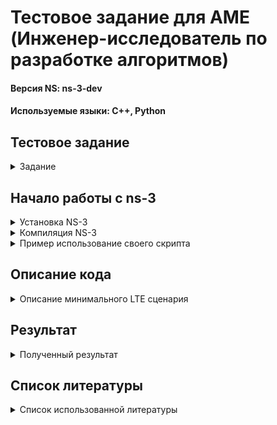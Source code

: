 
# Тестовое задание для AME (Инженер-исследователь по разработке алгоритмов)
#### Версия NS: ns-3-dev
#### Используемые языки: C++, Python

## Тестовое задание
<details><summary>Задание</summary>

**Основное задание**
* Установить NS-3 и скомпилировать.
* С помощью документации NS-3 сделать минимальный LTE сценарий:

    * Есть eNB и два абонента.
    * Траффик Full Buffer (пакеты идут в обе стороны бесконечно).
    * В LTE модуле сконфигурирован планировщик пакетов pf-ff-mac-scheduler.
    * В LTE модуле сконфигурирован вывод ключевых характеристик с Rlc и MAC уровня.
  
* Запустить сценарий и получить вывод ключевых характеристик.

**Основное задание**
Написать скрипт, который по полученному выводу ключевых характеристик с Rlc уровня 
посчитает Throughput в DL и в UL для каждого пользователя отдельно и выведет его на экран.

</details>

## Начало работы с ns-3
<details><summary> Установка NS-3</summary>
  
* Нужно склонировать репозиторй из Github:
```
 git clone https://gitlab.com/nsnam/ns-3-dev.git
 ```

* Перемещаемся в папку с ns-3:
```
cd ns-3-dev
```

</details>

<details><summary>Компиляция NS-3</summary>
  
* Необходимо ввести следующую команду в корневом каталоге для того, чтобы настроить сборку ns-3 с включением примеров  и тестов
```
./ns3 configure --enable-examples --enable-tests
```
* Затем собираем проект ns-3:
```
./ns3 build
```
* После завершения запускаем тесты, чтобы проверить свой билд:
```
 ./test.py
```
</details>

<details><summary> Пример использование своего скрипта</summary>

* Создаем свой файл в папке scratch. Запускаем командой:

```
./ns3 run lte_example
```
</details>

## Описание кода
<details><summary>Описание минимального LTE сценария</summary>

### Начальный шаблон
Основа кода взята из [документации](https://www.nsnam.org/docs/models/html/lte.html)
```
#include <ns3/core-module.h>
#include <ns3/network-module.h>
#include <ns3/mobility-module.h>
#include <ns3/lte-module.h>
#include <ns3/applications-module.h>
#include <ns3/config-store-module.h>
#include <ns3/internet-module.h>
#include <ns3/point-to-point-module.h>

using namespace ns3;

NS_LOG_COMPONENT_DEFINE ("lte_example");

int main(int argc, char *argv[])
{
```
Определяем компонент логирования, в данном случае это `lte_example`
```
NS_LOG_COMPONENT_DEFINE ("lte_example");
```


### Конфигурация модели
```
Time simTime = Seconds(10.0);
bool epc = true;
bool disableDl = false;
bool disableUl = false;
```
Этот код устанавливает параметры модели, такие как количество пар узлов, время симуляции, наличие EPC и возможность отключения передачи данных в направлении DL и UL.

### Настройка атрибутов по умолчанию
Атрибуты взяты из файла [lena-x2-handover-measures.cc](https://www.nsnam.org/docs/release/3.18/doxygen-3.18/lena-x2-handover-measures_8cc_source.html) (72-74 строки)
```
Config::SetDefault("ns3::UdpClient::Interval", TimeValue(MilliSeconds(1)));
Config::SetDefault("ns3::UdpClient::MaxPackets", UintegerValue(1000000));
Config::SetDefault("ns3::LteRlcUm::MaxTxBufferSize", UintegerValue(10 * 1024));
```
Устанавливаем некоторые атрибуты по умолчанию для компонентов, таких как UdpClient и LteRlcUm.

### Создание сети LTE
Создаем объекты LteHelper и PointToPointEpcHelper для управления LTE сетью и эмуляции EPC:
```
Ptr<LteHelper> lteHelper = CreateObject<LteHelper>();
Ptr<PointToPointEpcHelper> epcHelper = CreateObject<PointToPointEpcHelper>();
lteHelper->SetEpcHelper(epcHelper);
lteHelper->SetSchedulerType("ns3::PfFfMacScheduler");
```

Настраиваем тип планировщика пакетов `pf-ff-mac-scheduler`:
```
lteHelper->SetSchedulerType("ns3::PfFfMacScheduler");
```

### Создание узлов и установка соединений
Создаем контейнеры узлов для удаленного хоста, eNB и UE:
```
NodeContainer remoteHostContainer;
remoteHostContainer.Create(1);
NodeContainer enbNodes;
NodeContainer ueNodes;
```

### Установка мобильности и сетевых устройств
Устанавливаем модель мобильности и сетевые устройства для узлов eNB и UE:
```
MobilityHelper mobility;
mobility.SetMobilityModel("ns3::ConstantPositionMobilityModel");
mobility.Install(enbNodes);
mobility.Install(ueNodes);
NetDeviceContainer enbDevs;
NetDeviceContainer ueDevs;
enbDevs = lteHelper->InstallEnbDevice(enbNodes);
ueDevs = lteHelper->InstallUeDevice(ueNodes);
```

### Настройка IP адресов и маршрутизации
Этот код назначает IP адреса и устанавливает маршруты для узлов:
```
Ipv4InterfaceContainer internetIpIfaces = ipv4h.Assign(internetDevices);
Ipv4InterfaceContainer ueIpIface = epcHelper->AssignUeIpv4Address(NetDeviceContainer(ueDevs));
```

Выполняем назначение IP-адресов пользовательским устройствам (UE, User Equipment) и устанавливаем приложения на этих устройствах:
```
// Назначение IP-адресов для UE и установка приложений
for (uint32_t u = 0; u < ueNodes.GetN(); ++u)
    {
        Ptr<Node> ueNode = ueNodes.Get(u);
        // Устанавливаем шлюз по умолчанию для UE
        Ptr<Ipv4StaticRouting> ueStaticRouting =
            ipv4RoutingHelper.GetStaticRouting(ueNode->GetObject<Ipv4>());
        ueStaticRouting->SetDefaultRoute(epcHelper->GetUeDefaultGatewayAddress(), 1);
    }
```

### Установка приложений
Этот код создает контейнеры для клиентских и серверных приложений:
```
ApplicationContainer clientApps;
ApplicationContainer serverApps;
```
### Запуск приложений
Старт приложений через 1 секунду после начала симуляции:
```
serverApps.Start(Seconds(1.0));
clientApps.Start(Seconds(1.0));
```
Включаем запись трассировок (log traces) для уровней MAC и RLC соответственно:
```
lteHelper->EnableMacTraces();
lteHelper->EnableRlcTraces();
```

### Запуск симуляции
Этот код запускает симуляцию, останавливает ее по истечении времени и завершает работу симулятора:
```
Simulator::Stop(simTime);
Simulator::Run();
Simulator::Destroy();
```

</details>

## Результат
<details><summary>Полученный результат</summary>
   
- Полученные данные (ключевые характеристики с RLC и MAC уровня):
* [MAC для DL](https://github.com/MargQ/ns3_YADRO/blob/master/src/DlMacStats.txt)
* [RLC для DL](https://github.com/MargQ/ns3_YADRO/blob/master/src/DlRlcStats.txt)
* [RLC для Ul](https://github.com/MargQ/ns3_YADRO/blob/master/src/UlRlcStats.txt)
* [MAC для Ul](https://github.com/MargQ/ns3_YADRO/blob/master/src/UlMacStats.txt)

- Посчитанный [Throughput](https://github.com/MargQ/ns3_YADRO/blob/master/src/thrpt.png) для каждого пользователя
</details>

## Список литературы
<details><summary>Список использованной литературы</summary>
   
- Установка и сборка ns-3

[Документация](https://www.nsnam.org/docs/release/3.41/tutorial/ns-3-tutorial.pdf) по установке и сборке ns-3 находится в ns-3 Tutorial. 

- Документация по модулю LTE

Полная [документация](https://www.nsnam.org/docs/models/html/lte.html) по модулю LTE для ns-3.

- Файл "основа" (п. 19.2.3)

В разделе 19.2.3 документации по LTE содержится [информация о создании и использовании стандартной программы](https://www.nsnam.org/docs/models/html/lte.html) для сценариев LTE в ns-3.

- Описание параметров таблицы (п. 19.2.6)

В разделе 19.2.6 [документации по LTE](https://www.nsnam.org/docs/models/html/lte-user.html) приводится описание параметров, используемых в таблицах для анализа результатов симуляции LTE.

- Реализация режима full buffer

Пример кода для [реализации режима full buffer](https://www.nsnam.org/docs/models/html/lte-user.html) в LTE сценариях ns-3 можно найти в файле lena-epc-dual-stripe, описанном в данной документации. Этот файл предоставляет необходимые настройки и параметры для симуляции с использованием режима full buffer.
</details>
